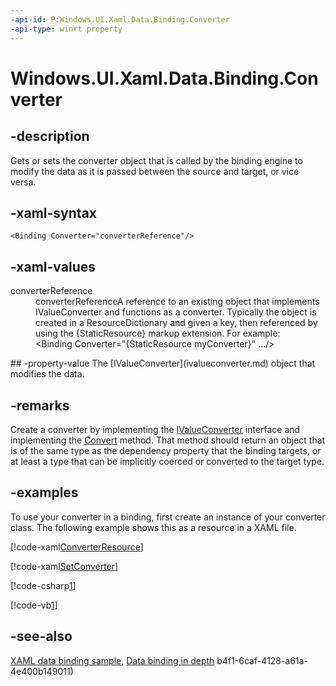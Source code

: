 ```yaml
---
-api-id: P:Windows.UI.Xaml.Data.Binding.Converter
-api-type: winrt property
---
```


<!-- Property syntax
public Windows.UI.Xaml.Data.IValueConverter Converter { get;  set; }
-->

# Windows.UI.Xaml.Data.Binding.Converter

## -description
Gets or sets the converter object that is called by the binding engine to modify the data as it is passed between the source and target, or vice versa.



## -xaml-syntax
```xaml
<Binding Converter="converterReference"/>
```


## -xaml-values
<dl><dt>converterReference</dt><dd>converterReferenceA reference to an existing object that implements IValueConverter and functions as a converter. Typically the object is created in a ResourceDictionary and given a key, then referenced by using the {StaticResource} markup extension. For example: &lt;Binding Converter="{StaticResource myConverter}" .../&gt;</dd>
</dl>
## -property-value
The [IValueConverter](ivalueconverter.md) object that modifies the data.

## -remarks
Create a converter by implementing the [IValueConverter](ivalueconverter.md) interface and implementing the [Convert](ivalueconverter_convert_101701969.md) method. That method should return an object that is of the same type as the dependency property that the binding targets, or at least a type that can be implicitly coerced or converted to the target type.

## -examples
To use your converter in a binding, first create an instance of your converter class. The following example shows this as a resource in a XAML file.



[!code-xaml[ConverterResource](../windows.ui.xaml.controls.primitives/code/Binding_Collection/csharp/BlankPage.xaml#SnippetConverterResource)]



[!code-xaml[SetConverter](../windows.ui.xaml.controls.primitives/code/Binding_Collection/csharp/BlankPage.xaml#SnippetSetConverter)]



[!code-csharp[1](../windows.ui.xaml.controls.primitives/code/Binding_Collection/csharp/DataConverter.cs#Snippet1)]

[!code-vb[1](../windows.ui.xaml.controls.primitives/code/Binding_Collection/vbnet/DataConverter.vb#Snippet1)]

## -see-also
[XAML data binding sample](https://github.com/Microsoft/Windows-universal-samples/tree/master/Samples/XamlBind), [Data binding in depth](/windows/uwp/data-binding/data-binding-in-depth)
b4f1-6caf-4128-a61a-4e400b149011)
